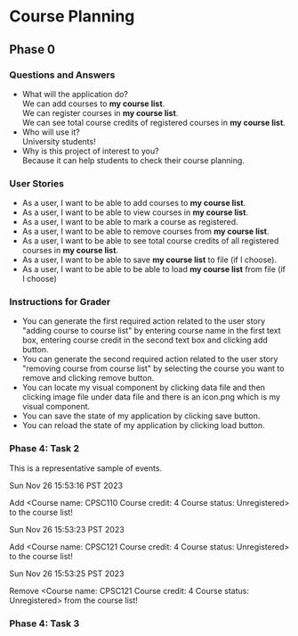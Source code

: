 # Course Planning

## Phase 0

### Questions and Answers
- What will the application do?   
We can add courses to **my course list**.  
We can register courses in **my course list**.  
We can see total course credits of registered courses in **my course list**.
- Who will use it?  
University students!
- Why is this project of interest to you?  
Because it can help students to check their course planning.  

### User Stories  
- As a user, I want to be able to add courses to **my course list**.
- As a user, I want to be able to view courses in **my course list**.
- As a user, I want to be able to mark a course as registered.
- As a user, I want to be able to remove courses from **my course list**.
- As a user, I want to be able to see total course credits of all registered courses in **my course list**.  
- As a user, I want to be able to save **my course list** to file (if I choose).
- As a user, I want to be able to be able to load **my course list** from file (if I choose)

### Instructions for Grader
- You can generate the first required action related to the user story 
"adding course to course list" by entering course name in the first text box, 
entering course credit in the second text box and clicking add button. 
- You can generate the second required action related to the user story 
"removing course from course list" by selecting the course you want to remove 
and clicking remove button. 
- You can locate my visual component by clicking data file and then clicking image file under data file
and there is an icon.png which is my visual component.
- You can save the state of my application by clicking save button.
- You can reload the state of my application by clicking load button.
 
### Phase 4: Task 2
This is a representative sample of events. 

Sun Nov 26 15:53:16 PST 2023

Add <Course name: CPSC110 Course credit: 4 Course status: Unregistered> to the course list!

Sun Nov 26 15:53:23 PST 2023

Add <Course name: CPSC121 Course credit: 4 Course status: Unregistered> to the course list!

Sun Nov 26 15:53:25 PST 2023

Remove <Course name: CPSC121 Course credit: 4 Course status: Unregistered> from the course list!

### Phase 4: Task 3

